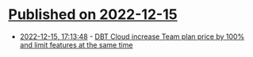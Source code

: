 # [Published on 2022-12-15](index.md)

* [2022-12-15, 17:13:48](https://news.ycombinator.com/item?id=34002599) - [DBT Cloud increase Team plan price by 100% and limit features at the same time](https://www.getdbt.com/blog/dbt-cloud-package-update/)
